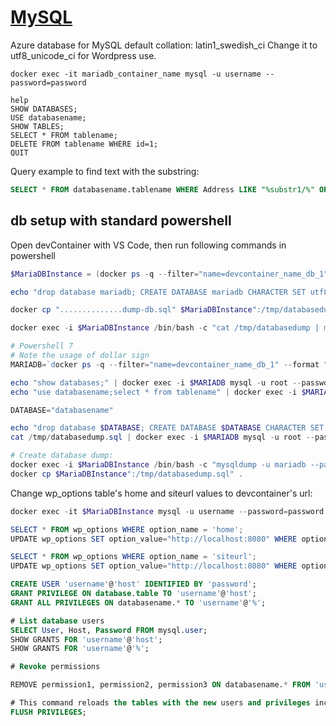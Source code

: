 # [MySQL](https://dev.mysql.com/doc/mysql-getting-started/en/)

Azure database for MySQL default collation: latin1_swedish_ci
Change it to utf8_unicode_ci for Wordpress use.

```
docker exec -it mariadb_container_name mysql -u username --password=password

help
SHOW DATABASES;
USE databasename;
SHOW TABLES;
SELECT * FROM tablename;
DELETE FROM tablename WHERE id=1;
QUIT
```

Query example to find text with the substring:

```SQL
SELECT * FROM databasename.tablename WHERE Address LIKE "%substr1/%" OR Address LIKE "%substr2%";
```

## db setup with standard powershell

Open devContainer with VS Code, then run following commands in powershell

```powershell
$MariaDBInstance = (docker ps -q --filter="name=devcontainer_name_db_1" --format "{{.Names}}") | Out-String | ForEach-Object {$_.Trim()}

echo "drop database mariadb; CREATE DATABASE mariadb CHARACTER SET utf8 COLLATE utf8_unicode_ci;" |  docker exec -i $MariaDBInstance mysql -u mariadb --password=mariadb

docker cp "..............dump-db.sql" $MariaDBInstance":/tmp/databasedump"

docker exec -i $MariaDBInstance /bin/bash -c "cat /tmp/databasedump | mysql -u mariadb --password=mariadb mariadb && rm /tmp/databasedump"

# Powershell 7
# Note the usage of dollar sign
MARIADB=`docker ps -q --filter="name=devcontainer_name_db_1" --format "{{.Names}}"`

echo "show databases;" | docker exec -i $MARIADB mysql -u root --password=password
echo "use databasename;select * from tablename" | docker exec -i $MARIADB mysql -u root --password=password

DATABASE="databasename"

echo "drop database $DATABASE; CREATE DATABASE $DATABASE CHARACTER SET utf8 COLLATE utf8_unicode_ci;" |  docker exec -i $MARIADB mysql -u root --password=password
cat /tmp/databasedump.sql | docker exec -i $MARIADB mysql -u root --password=password $DATABASE

# Create database dump:
docker exec -i $MariaDBInstance /bin/bash -c "mysqldump -u mariadb --password=mariadb mariadb > /tmp/databasedump.sql"
docker cp $MariaDBInstance":/tmp/databasedump.sql" .
```

Change wp_options table's home and siteurl values to devcontainer's url:

```powershell
docker exec -it $MariaDBInstance mysql -u username --password=password

SELECT * FROM wp_options WHERE option_name = 'home';
UPDATE wp_options SET option_value="http://localhost:8080" WHERE option_name = "home";

SELECT * FROM wp_options WHERE option_name = 'siteurl';
UPDATE wp_options SET option_value="http://localhost:8080" WHERE option_name = "siteurl";
```

```SQL
CREATE USER 'username'@'host' IDENTIFIED BY 'password';
GRANT PRIVILEGE ON database.table TO 'username'@'host';
GRANT ALL PRIVILEGES ON databasename.* TO 'username'@'%';

# List database users
SELECT User, Host, Password FROM mysql.user;
SHOW GRANTS FOR 'username'@'host';
SHOW GRANTS FOR 'username'@'%';

# Revoke permissions

REMOVE permission1, permission2, permission3 ON databasename.* FROM 'username'@'localhost';

# This command reloads the tables with the new users and privileges included.
FLUSH PRIVILEGES;
```
